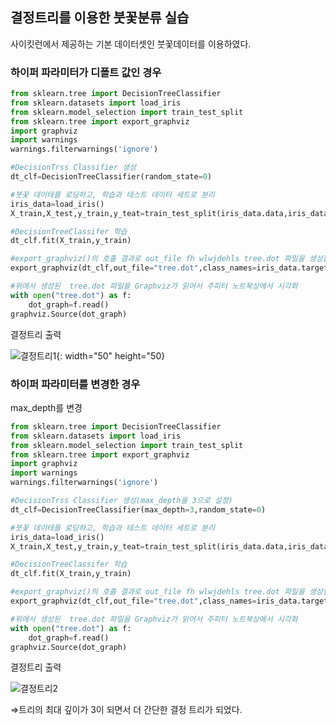 ## 결정트리를 이용한 붓꽃분류 실습

사이킷런에서 제공하는 기본 데이터셋인 붓꽃데이터를 이용하였다.

### **하이퍼 파라미터가 디폴트 값인 경우**

```python
from sklearn.tree import DecisionTreeClassifier
from sklearn.datasets import load_iris
from sklearn.model_selection import train_test_split
from sklearn.tree import export_graphviz
import graphviz
import warnings
warnings.filterwarnings('ignore')

#DecisionTrss Classifier 생성
dt_clf=DecisionTreeClassifier(random_state=0)

#붓꽃 데이테를 로딩하고, 학습과 테스트 데이터 세트로 분리
iris_data=load_iris()
X_train,X_test,y_train,y_teat=train_test_split(iris_data.data,iris_data.target,test_size=0.2,random_state=0)

#DecisionTreeClassifer 학습
dt_clf.fit(X_train,y_train)

#export_graphviz()의 호출 결과로 out_file fh wlwjdehls tree.dot 파일을 생성함
export_graphviz(dt_clf,out_file="tree.dot",class_names=iris_data.target_names,feature_names=iris_data.feature_names, impurity=True,filled=True)

#위에서 생성된  tree.dot 파일을 Graphviz가 읽어서 주피터 노트북상에서 시각화
with open("tree.dot") as f:
    dot_graph=f.read()
graphviz.Source(dot_graph)
```

결정트리 출력

![결정트리1](https://user-images.githubusercontent.com/77263283/121041088-6627e800-c7ed-11eb-9a4f-ae84230f0478.png){: width="50" height="50}


### **하이퍼 파라미터를 변경한 경우**

max_depth를 변경

```python
from sklearn.tree import DecisionTreeClassifier
from sklearn.datasets import load_iris
from sklearn.model_selection import train_test_split
from sklearn.tree import export_graphviz
import graphviz
import warnings
warnings.filterwarnings('ignore')

#DecisionTrss Classifier 생성(max_depth을 3으로 설정)
dt_clf=DecisionTreeClassifier(max_depth=3,random_state=0)

#붓꽃 데이테를 로딩하고, 학습과 테스트 데이터 세트로 분리
iris_data=load_iris()
X_train,X_test,y_train,y_teat=train_test_split(iris_data.data,iris_data.target,test_size=0.2,random_state=0)

#DecisionTreeClassifer 학습
dt_clf.fit(X_train,y_train)

#export_graphviz()의 호출 결과로 out_file fh wlwjdehls tree.dot 파일을 생성함
export_graphviz(dt_clf,out_file="tree.dot",class_names=iris_data.target_names,feature_names=iris_data.feature_names, impurity=True,filled=True)

#위에서 생성된  tree.dot 파일을 Graphviz가 읽어서 주피터 노트북상에서 시각화
with open("tree.dot") as f:
    dot_graph=f.read()
graphviz.Source(dot_graph)
```

결정트리 출력

![결정트리2](https://s3.us-west-2.amazonaws.com/secure.notion-static.com/369be37e-42f6-4f10-b9cc-5706557e8428/Untitled.png?X-Amz-Algorithm=AWS4-HMAC-SHA256&X-Amz-Credential=AKIAT73L2G45O3KS52Y5%2F20210607%2Fus-west-2%2Fs3%2Faws4_request&X-Amz-Date=20210607T151146Z&X-Amz-Expires=86400&X-Amz-Signature=a8ce10938c838cfc33ad516126595c029fb8be867a56c5a2c59f64100d2cbce9&X-Amz-SignedHeaders=host&response-content-disposition=filename%20%3D%22Untitled.png%22)

⇒트리의 최대 깊이가 3이 되면서 더 간단한 결정 트리가 되었다.
